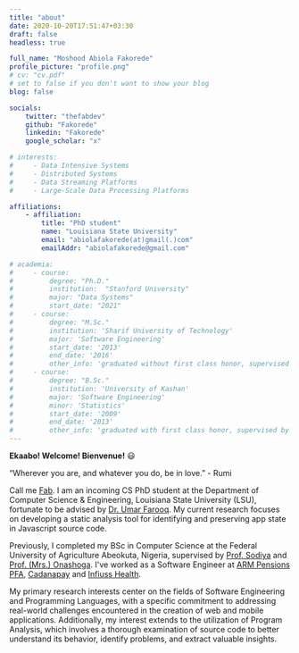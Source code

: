 ```yaml
---
title: "about"
date: 2020-10-20T17:51:47+03:30
draft: false
headless: true

full_name: "Moshood Abiola Fakorede"
profile_picture: "profile.png"
# cv: "cv.pdf"
# set to false if you don't want to show your blog
blog: false

socials:
    twitter: "thefabdev"
    github: "Fakorede"
    linkedin: "Fakorede"
    google_scholar: "x"

# interests:
#     - Data Intensive Systems
#     - Distributed Systems
#     - Data Streaming Platforms
#     - Large-Scale Data Processing Platforms

affiliations:
    - affiliation:
        title: "PhD student"
        name: "Louisiana State University"
        email: "abiolafakorede(at)gmail(.)com"
        emailAddr: "abiolafakorede@gmail.com"

# academia:
#     - course:
#         degree: "Ph.D."
#         institution:  "Stanford University"
#         major: "Data Systems"
#         start_date: "2021"
#     - course:
#         degree: "M.Sc."
#         institution: 'Sharif University of Technology'
#         major: 'Software Engineering'
#         start_date: '2013'
#         end_date: '2016'
#         other_info: 'graduated without first class honor, supervised by Prof. Very Cool!'
#     - course:
#         degree: "B.Sc."
#         institution: 'University of Kashan'
#         major: 'Software Engineering'
#         minor: 'Statistics'
#         start_date: '2009'
#         end_date: '2013'
#         other_info: 'graduated with first class honor, supervised by Prof.  Cool!'
---
```


**Ekaabo! Welcome! Bienvenue!** 😃


“Wherever you are, and whatever you do, be in love.” - Rumi

Call me [Fab](). I am an incoming CS PhD student at the Department of Computer Science & Engineering, Louisiana State University (LSU), fortunate to be advised by [Dr. Umar Farooq](https://csc.lsu.edu/~ufarooq/). My current research focuses on developing a static analysis tool for identifying and preserving app state in Javascript source code.

Previously, I completed my BSc in Computer Science at the Federal University of Agriculture Abeokuta, Nigeria, supervised by [Prof. Sodiya](https://funaab.edu.ng/staff/sodiya-adesina-simon/) and [Prof. (Mrs.) Onashoga](https://funaab.edu.ng/dr-mrs-onashoga-saidat-adebukola-nee-okunlaya/). I've worked as a Software Engineer at [ARM Pensions PFA](https://armpension.com/), [Cadanapay](https://cadanapay.com/) and [Infiuss Health](https://infiuss.com/).


My primary research interests center on the fields of Software Engineering and Programming Languages, with a specific commitment to addressing real-world challenges encountered in the creation of web and mobile applications. Additionally, my interest extends to the utilization of Program Analysis, which involves a thorough examination of source code to better understand its behavior, identify problems, and extract valuable insights. 
<!-- I'm equally intrigued by Program Synthesis, a domain that strives to automate software development, reducing human effort while ensuring correctness.  -->

<!-- Furthermore, I have a keen interest in crafting systems that harness the synergy between Software Engineering and cutting-edge Deep Learning techniques to effectively tackle challenges within these research domains. -->

[1]: ahadsfsa.com